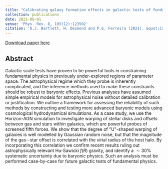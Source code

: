 ```yaml
---
title: "Calibrating galaxy formation effects in galactic tests of fundamental physics"
collection: publications
date: 2021-06-01
venue: 'Phys. Rev. D, 103(12):123502'
citation: 'D.J. Bartlett, H. Desmond and P.G. Ferreira (2021). &quot;Calibrating galaxy formation effects in galactic tests of fundamental physics.&quot; <i>Phys. Rev. D, 103(12):123502</i>.'
---
```


[Download paper here](https://journals.aps.org/prd/abstract/10.1103/PhysRevD.103.123502)

## Abstract
Galactic scale tests have proven to be powerful tools in constraining fundamental physics in previously under-explored regions of parameter space. The astrophysical regime which they probe is inherently complicated, and the inference methods used to make these constraints should be robust to baryonic effects. Previous analyses have assumed simple empirical models for astrophysical noise without detailed calibration or justification. We outline a framework for assessing the reliability of such methods by constructing and testing more advanced baryonic models using cosmological hydrodynamical simulations. As a case study, we use the Horizon-AGN simulation to investigate warping of stellar disks and offsets between gas and stars within galaxies, which are powerful probes of screened fifth forces. We show that the degree of "U"-shaped warping of galaxies is well modelled by Gaussian random noise, but that the magnitude of the gas--star offset is correlated with the virial radius of the host halo. By incorporating this correlation we confirm recent results ruling out astrophysically relevant Hu-Sawicki $f(R)$ gravity, and identify a $\sim30\%$ systematic uncertainty due to baryonic physics.
Such an analysis must be performed case-by-case for future galactic tests of fundamental physics.
